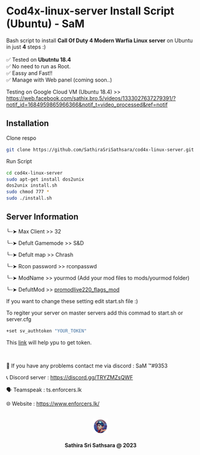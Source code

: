 # Cod4x-linux-server Install Script (Ubuntu) - SaM

Bash script to install <b>Call Of Duty 4 Modern Warfia Linux server</b> on Ubuntu in just <b>4</b> steps :) <br><br>
	✅ Tested on <b>Ubutntu 18.4</b><br>
	✅ No need to run as Root.<br>
	✅ Eassy and Fast!!<br>
	✅ Manage with Web panel (coming soon..)

Testing on Google Cloud VM (Ubuntu 18.4) >> https://web.facebook.com/sathix.bro.5/videos/1333027637279391/?notif_id=1684959865966366&notif_t=video_processed&ref=notif

## Installation

Clone respo

```bash
git clone https://github.com/SathiraSriSathsara/cod4x-linux-server.git
```

Run Script

```bash
cd cod4x-linux-server
sudo apt-get install dos2unix
dos2unix install.sh
sudo chmod 777 *
sudo ./install.sh
```

## Server Information 

╰┈➤ Max Client >> 32

╰┈➤ Defult Gamemode >> S&D

╰┈➤ Defult map >> Chrash

╰┈➤ Rcon password >> rconpasswd

╰┈➤ ModName >> yourmod (Add your mod files to mods/yourmod folder)

╰┈➤ DefultMod >> <a href="https://github.com/CGCNight/promodlive220_flags_mod" target="_blank">promodlive220_flags_mod</a>


If you want to change these setting edit start.sh file :)


To regiter your server on master servers add this commad to start.sh or server.cfg

```bash
+set sv_authtoken "YOUR_TOKEN"
```

This <a href="https://old.cod4x.ovh/index.php?/forums/topic/2814-new-requirement-for-cod4-x-servers-to-get-listed-on-masterserver/page/7/&tab=comments#comment-20206">link</a> will help ypu to get token.

<br>

💬 If you have any problems contact me via discord : SaM ™#9353

📞 Discord server : https://discord.gg/TRYZMZsQWF

🗣️ Teamspeak : ts.enforcers.lk

🌐 Website : https://www.enforcers.lk/

<br>

<div align="center">
	<img src="https://github.com/SathiraSriSathsara/SathiraSriSathsara/blob/main/icon.png" width="40">
	<h4>Sathira Sri Sathsara @ 2023</h4>
</div>	




